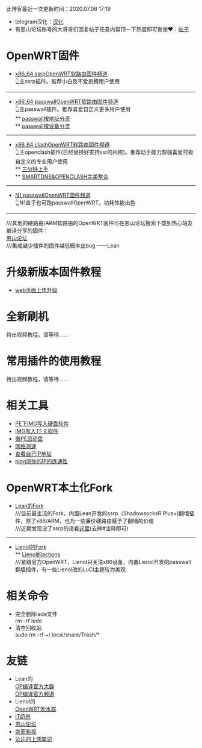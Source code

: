 此博客最近一次更新时间：2020.07.06 17:19      
* telegram汉化：[汉化](https://t.me/setlanguage/classic-zh)         
* 有恩山论坛账号的大哥哥们回复帖子任意内容顶一下热度即可谢谢❤️：[帖子](https://www.right.com.cn/forum/thread-4041413-1-1.html)                  
# OpenWRT固件               
* [x86_64 ssrpOpenWRT软路由固件频道](https://t.me/ssrpOpenWRT)           
👆主ssrp插件。推荐小白及不爱折腾用户使用            

----------------------------------------------------------------------------------
* [x86_64 passwallOpenWRT软路由固件频道](https://t.me/passwallOpenWRT233)          
👆主passwall插件。推荐喜爱自定义更多用户使用                  
  ** [passwall按地址分流](./fenliu.md)                 
  ** [passwall按设备分流](https://youtu.be/qkga9DN5H08)         
  
---------------------------------------------------------------------------------- 
* [x86_64 clashOpenWRT软路由固件频道](https://t.me/clashOpenWRT233)                 
👆主openclash插件(已经替换好支持ssr的内核)。推荐动手能力超强喜爱究极自定义的专业用户使用                                  
  ** [三分钟上手](https://youtu.be/6qqWEPK9ODs)             
  ** [SMARTDNS&OPENCLASH完美整合](https://youtu.be/xb-b2xS-tqw)                
  
----------------------------------------------------------------------------------
* [N1 passwallOpenWRT固件频道](https://t.me/n1passwall)                  
👆N1盒子也可跑passwallOpenWRT，功耗性能出色                    

----------------------------------------------------------------------------------
///其他的硬路由/ARM软路由的OpenWRT固件可在恩山论坛搜索下载到热心站友编译分享的固件：                 
[恩山论坛](https://www.right.com.cn/forum/forum-72-1.html)             
///集成越少插件的固件越低概率出bug ——Lean                
# 升级新版本固件教程        
* [web页面上传升级](./upgrade.md)                     
# 全新刷机                  
待出视频教程，请等待......         
# 常用插件的使用教程        
待出视频教程，请等待......                    
# 相关工具           
* [PE下IMG写入硬盘软件](https://github.com/OPisthebest/OP-is-the-best/releases)        
* [IMG写入TF卡软件](https://github.com/balena-io/etcher/releases)          
* [微PE启动盘](http://www.wepe.com.cn/download.html)           
* [网络测速](https://www.speedtest.net/)               
* [查看自己IP地址](https://ip.skk.moe/)               
* [ping测你的IP的连通性](http://ping.pe/)               
# OpenWRT本土化Fork                
* [Lean的Fork](https://github.com/coolsnowwolf/lede)             
///目前最主流的Fork，内置Lean开发的ssrp（ShadowsocksR Plus+)翻墙插件，除了x86/ARM，也为一些廉价硬路由赋予了翻墙的价值         
///近期发现没了ssrp的请看[这里](https://github.com/coolsnowwolf/lede/blob/master/feeds.conf.default)(去掉#注释即可)                  

------------------------------------------------------------------------------------------------------------------
* [Lienol的Fork](https://github.com/Lienol/openwrt)            
  ** [Lienol的actions](https://github.com/Lienol/openwrt-actions)                  
///紧跟官方OpenWRT，Lienol只关注x86设备，内置Lienol开发的passwall翻墙插件，有一些Lienol改的LuCI主题较为美观                      
# 相关命令           
* 完全删除lede文件           
rm -rf lede                 
* 清空回收站          
sudo rm -rf ~/.local/share/Trash/*                           
# 友链              
* Lean的         
  [OP编译官方大群](https://t.me/joinchat/JhKgAA6Hx1uiihA7RaTW1w)                
  [OP编译官方频道](https://t.me/opbypd)         
* Lienol的                  
  [OpenWRT吹水群](https://t.me/openwrtcs)              
* [IT奶爸](https://www.youtube.com/c/IT%E5%A5%B6%E7%88%B8/videos)        
* [恩山论坛](https://www.right.com.cn/forum/forum-72-1.html)             
* [奈菲影视](https://www.nfmovies.com/)        
* [沁沁的上网笔记](https://quickvideosharing.github.io/note/)                










